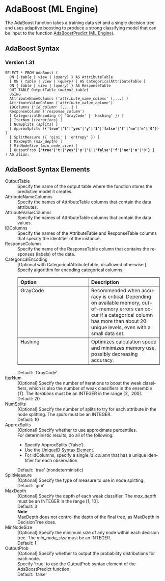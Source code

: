 <div class="nested0" aria-labelledby="ariaid-title1" topicindex="1" topicid="jde1507740701962" id="jde1507740701962"><h1 class="title topictitle1" id="ariaid-title1">AdaBoost (ML Engine)</h1><div class="body conbody">
<p class="p">The AdaBoost function takes a training data set and a single decision tree and uses adaptive boosting to produce a strong classifying model that can be input to the function <a href="jku1558470203716.md#dzb1507741498257">AdaBoostPredict (ML Engine)</a>.</p></div><div class="topic reference nested1" aria-labelledby="ariaid-title2" topicindex="2" topicid="tvz1507740754368" xml:lang="en-us" lang="en-us" id="tvz1507740754368">
<h2 class="title topictitle2" id="ariaid-title2">AdaBoost Syntax</h2><div class="body refbody"><div class="section" id="tvz1507740754368__section_N1000E_N1000C_N10001">
<h3 class="title sectiontitle">Version 1.31</h3><pre class="pre codeblock" xml:space="preserve"><code>SELECT * FROM AdaBoost (
  <span>ON { <var class="keyword varname">table</var> | <var class="keyword varname">view</var> | (<var class="keyword varname">query</var>) }</span> AS AttributeTable
  [ <span>ON { <var class="keyword varname">table</var> | <var class="keyword varname">view</var> | (<var class="keyword varname">query</var>) }</span> AS CategoricalAttributeTable ]
  <span>ON { <var class="keyword varname">table</var> | <var class="keyword varname">view</var> | (<var class="keyword varname">query</var>) }</span> AS ResponseTable
  OUT TABLE OutputTable (<var class="keyword varname">output_table</var>)
  USING
  AttributeNameColumns ('<var class="keyword varname">attribute_name_column</var>' [,...] )
  AttributeValueColumn ('<var class="keyword varname">attribute_value_column</var>')
  IDColumns ('<var class="keyword varname">id_column</var>' [,...] )
  ResponseColumn ('<var class="keyword varname">response_column</var>')
  [ CategoricalEncoding ({ 'GrayCode' | 'Hashing' }) ]
  [ IterNum (<var class="keyword varname">iterations</var>) ]
  [ NumSplits (<var class="keyword varname">splits</var>) ]
  [ ApproxSplits (<span><b>{'true'|'t'|'yes'|'y'|'1'|'false'|'f'|'no'|'n'|'0'}</b></span>) ]
  [ SplitMeasure ({ 'gini' | 'entropy' }) ]
  [ MaxDepth (<var class="keyword varname">max_depth</var>) ]
  [ MinNodeSize (<var class="keyword varname">min_node_size</var>) ]
  [ OutputProb <span><b>{'true'|'t'|'yes'|'y'|'1'|'false'|'f'|'no'|'n'|'0'}</b></span> ]
) AS <var class="keyword varname">alias</var>;</code></pre></div></div></div><div class="topic reference nested1" aria-labelledby="ariaid-title3" topicindex="3" topicid="bdf1507740758190" xml:lang="en-us" lang="en-us" id="bdf1507740758190">
<h2 class="title topictitle2" id="ariaid-title3">AdaBoost Syntax Elements</h2><div class="body refbody"><div class="section" id="bdf1507740758190__section_N10011_N1000E_N10001"><dl class="dl parml"><dt class="dt pt dlterm">OutputTable</dt><dd class="dd pd">Specify the name of the output table where the function stores the predictive model it creates.</dd><dt class="dt pt dlterm">AttributeNameColumns</dt><dd class="dd pd">Specify the names of AttributeTable columns that contain the data attributes.</dd><dt class="dt pt dlterm">AttributeValueColumns</dt><dd class="dd pd">Specify the names of AttributeTable columns that contain the data values.</dd><dt class="dt pt dlterm">IDColumns</dt><dd class="dd pd">Specify the names of the AttributeTable and ResponseTable columns that specify the identifier of the instance.</dd><dt class="dt pt dlterm">ResponseColumn</dt><dd class="dd pd">Specify the name of the ResponseTable column that contains the responses (labels) of the data.</dd><dt class="dt pt dlterm">CategoricalEncoding</dt><dd class="dd pd">[Optional with CategoricalAttributeTable, disallowed otherwise.] Specify algorithm for encoding categorical columns:
<div class="tablenoborder"><table cellpadding="4" cellspacing="0" summary="" id="bdf1507740758190__table_n14_5pp_sgb" class="table" frame="border" border="1" rules="all"><div class="caption"></div><colgroup span="1"><col style="width:50%" span="1"></col><col style="width:50%" span="1"></col></colgroup><thead class="thead" style="text-align:left;"><tr class="row"><th class="entry cellrowborder" style="vertical-align:top;" id="d97435e192" rowspan="1" colspan="1">Option</th><th class="entry cellrowborder" style="vertical-align:top;" id="d97435e194" rowspan="1" colspan="1">Description</th></tr></thead><tbody class="tbody"><tr class="row"><td class="entry cellrowborder" style="vertical-align:top;" headers="d97435e192" rowspan="1" colspan="1">GrayCode</td><td class="entry cellrowborder" style="vertical-align:top;" headers="d97435e194" rowspan="1" colspan="1">Recommended when accuracy is critical. Depending on available memory, out-of-memory errors can occur if a categorical column has more than about 20 unique levels, even with a small data set.</td></tr><tr class="row"><td class="entry cellrowborder" style="vertical-align:top;" headers="d97435e192" rowspan="1" colspan="1">Hashing</td><td class="entry cellrowborder" style="vertical-align:top;" headers="d97435e194" rowspan="1" colspan="1">Optimizes calculation speed and minimizes memory use, possibly decreasing accuracy.</td></tr></tbody></table></div></dd><dd class="dd pd ddexpand">Default: 'GrayCode'</dd><dt class="dt pt dlterm">IterNum</dt><dd class="dd pd">[Optional] Specify the number of iterations to boost the weak classifiers, which is also the number of weak classifiers in the ensemble (<var class="keyword varname">T</var>). The <var class="keyword varname">iterations</var> must be an INTEGER in the range [2,  200].</dd><dd class="dd pd ddexpand">Default: 20</dd><dt class="dt pt dlterm">NumSplits</dt><dd class="dd pd">[Optional] Specify the number of splits to try for each attribute in the node splitting. The <var class="keyword varname">splits</var> must be an INTEGER.</dd><dd class="dd pd ddexpand">Default: 10</dd><dt class="dt pt dlterm">ApproxSplits</dt><dd class="dd pd">[Optional] Specify whether to use approximate percentiles.</dd><dd class="dd pd ddexpand">For deterministic results, do all of the following:
<ul class="ul">
<li class="li">Specify ApproxSplits ('false').</li>
<li class="li">Use the <a href="fdw1549987717481.md">UniqueID Syntax Element</a>.</li>
<li class="li">For IdColumns, specify a single <var class="keyword varname">id_column</var> that has a unique identifier for each observation.</li></ul></dd><dd class="dd pd ddexpand">Default: 'true' (nondeterministic)</dd><dt class="dt pt dlterm">SplitMeasure</dt><dd class="dd pd">[Optional] Specify the type of measure to use in node splitting.</dd><dd class="dd pd ddexpand">Default: 'gini'</dd><dt class="dt pt dlterm">MaxDepth</dt><dd class="dd pd">[Optional] Specify the depth of each weak classifier. The <var class="keyword varname">max_depth</var> must be an INTEGER in the range [1, 10].</dd><dd class="dd pd ddexpand">Default: 3<div class="note note" id="bdf1507740758190__note_N100D7_N100C9_N100C2_N10018_N10014_N10010_N10001"><span><b>Note</b></span><div class="notebody">MaxDepth does not control the depth of the final tree, as MaxDepth in DecisionTree does.</div></div></dd><dt class="dt pt dlterm">MinNodeSize</dt><dd class="dd pd">[Optional] Specify the minimum size of any node within each decision tree. The <var class="keyword varname">min_node_size</var> must be an INTEGER.</dd><dd class="dd pd ddexpand">Default: 1</dd><dt class="dt pt dlterm">OutputProb</dt><dd class="dd pd">[Optional] Specify whether to output the probability distributions for each node.</dd><dd class="dd pd ddexpand">Specify 'true' to use the OutputProb syntax element of the AdaBoostPredict function.</dd><dd class="dd pd ddexpand">Default: 'false'</dd></dl></div></div></div></div>
